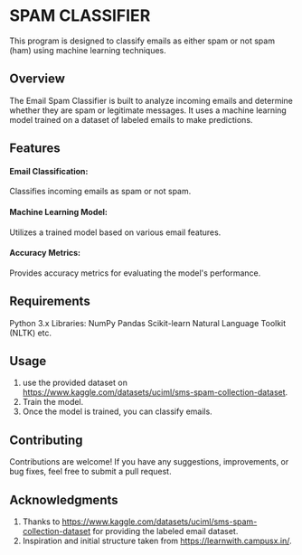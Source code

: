 # SPAM CLASSIFIER

This program is designed to classify emails as either spam or not spam (ham) using machine learning techniques.

## Overview
The Email Spam Classifier is built to analyze incoming emails and determine whether they are spam or legitimate messages. It uses a machine learning model trained on a dataset of labeled emails to make predictions.

## Features
#### Email Classification: 
Classifies incoming emails as spam or not spam.
#### Machine Learning Model: 
Utilizes a trained model based on various email features.
#### Accuracy Metrics: 
Provides accuracy metrics for evaluating the model's performance.

## Requirements
Python 3.x
Libraries:
NumPy
Pandas
Scikit-learn
Natural Language Toolkit (NLTK)
etc.

## Usage
1. use the provided dataset on https://www.kaggle.com/datasets/uciml/sms-spam-collection-dataset.
2. Train the model.
3. Once the model is trained, you can classify emails.

## Contributing
Contributions are welcome! If you have any suggestions, improvements, or bug fixes, feel free to submit a pull request.

## Acknowledgments
1. Thanks to https://www.kaggle.com/datasets/uciml/sms-spam-collection-dataset for providing the labeled email dataset.
2. Inspiration and initial structure taken from https://learnwith.campusx.in/.